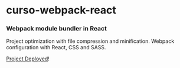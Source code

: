 # curso-webpack-react

### Webpack module bundler in React
Project optimization with file compression and minification. Webpack configuration with React, CSS and SASS.

[Project Deployed](https://matiaschiodo-curso-webpack-react.netlify.app/)! 
